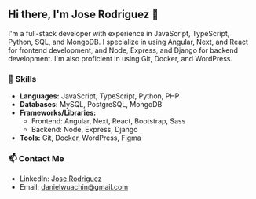 <!-- Introduction -->
## Hi there, I'm Jose Rodriguez 👋
I'm a full-stack developer with experience in JavaScript, TypeScript, Python, SQL, and MongoDB. I specialize in using Angular, Next, and React for frontend development, and Node, Express, and Django for backend development. I'm also proficient in using Git, Docker, and WordPress.

<!-- Skills -->
### 🚀 Skills
- **Languages:** JavaScript, TypeScript, Python, PHP
- **Databases:** MySQL, PostgreSQL, MongoDB
- **Frameworks/Libraries:**
  - Frontend: Angular, Next, React, Bootstrap, Sass
  - Backend: Node, Express, Django
- **Tools:** Git, Docker, WordPress, Figma

<!-- Projects
### 🔭 Projects
- [My Portfolio Website](https://www.yayra.dev/) - A website showcasing my skills and projects.
- [Task Tracker App](https://github.com/Yayra/task-tracker) - A full-stack task tracking app built with Next.js, MongoDB, and Tailwind CSS.
- [Weather App](https://github.com/Yayra/weather-app) - A weather app that provides current and forecasted weather data using the OpenWeatherMap API and built with React and Tailwind CSS.
 -->
<!-- Contact -->
### 📫 Contact Me
- LinkedIn: [Jose Rodriguez](https://www.linkedin.com/in/jose-daniel-rodriguez-gonzalez/)
- Email: [danielwuachin@gmail.com](mailto:danielwuachin@gmail.com)
